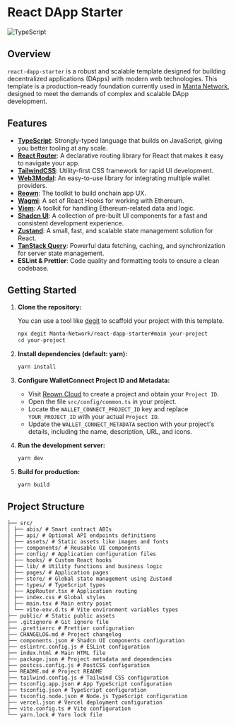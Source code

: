 # React DApp Starter

![TypeScript](https://img.shields.io/badge/language-typescript-%233178c6.svg)

## Overview

`react-dapp-starter` is a robust and scalable template designed for building decentralized applications (DApps) with modern web technologies. This template is a production-ready foundation currently used in [Manta Network](https://manta.network/), designed to meet the demands of complex and scalable DApp development.

## Features

- **[TypeScript](https://www.typescriptlang.org/)**: Strongly-typed language that builds on JavaScript, giving you better tooling at any scale.
- **[React Router](https://reactrouter.com/)**: A declarative routing library for React that makes it easy to navigate your app.
- **[TailwindCSS](https://tailwindcss.com/)**: Utility-first CSS framework for rapid UI development.
- **[Web3Modal](https://docs.walletconnect.com/appkit/react/core/installation)**: An easy-to-use library for integrating multiple wallet providers.
- **[Reown](https://reown.com/)**: The toolkit to build onchain app UX.
- **[Wagmi](https://wagmi.sh/)**: A set of React Hooks for working with Ethereum.
- **[Viem](https://viem.sh/)**: A toolkit for handling Ethereum-related data and logic.
- **[Shadcn UI](https://ui.shadcn.com/)**: A collection of pre-built UI components for a fast and consistent development experience.
- **[Zustand](https://github.com/pmndrs/zustand)**: A small, fast, and scalable state management solution for React.
- **[TanStack Query](https://tanstack.com/query/latest/docs/framework/react/overview)**: Powerful data fetching, caching, and synchronization for server state management.
- **ESLint & Prettier**: Code quality and formatting tools to ensure a clean codebase.

## Getting Started

1. **Clone the repository:**

   You can use a tool like [degit](https://github.com/Rich-Harris/degit) to scaffold your project with this template.

   ```bash
   npx degit Manta-Network/react-dapp-starter#main your-project
   cd your-project
   ```

2. **Install dependencies (default: yarn):**

   ```bash
   yarn install
   ```

3. **Configure WalletConnect Project ID and Metadata:**
   - Visit [Reown Cloud](https://cloud.reown.com/?utm_source=cloud_banner&utm_medium=docs&utm_campaign=backlinks&_gl=1*1fv6aj9*_ga*MjA2ODU1MTAwMS4xNzMzNzI3OTM5*_ga_X117BZWK4X*MTc0MTg1MDU3MC45LjEuMTc0MTg1MjIyMi4wLjAuMA..) to create a project and obtain your `Project ID`.
   - Open the file `src/config/common.ts` in your project.
   - Locate the `WALLET_CONNECT_PROJECT_ID` key and replace `YOUR_PROJECT_ID` with your actual `Project ID`.
   - Update the `WALLET_CONNECT_METADATA` section with your project's details, including the name, description, URL, and icons.

4. **Run the development server:**

   ```bash
   yarn dev
   ```

5. **Build for production:**

   ```bash
   yarn build
   ```

## Project Structure

```plaintext
├── src/
│ ├── abis/ # Smart contract ABIs
│ ├── api/ # Optional API endpoints definitions
│ ├── assets/ # Static assets like images and fonts
│ ├── components/ # Reusable UI components
│ ├── config/ # Application configuration files
│ ├── hooks/ # Custom React hooks
│ ├── lib/ # Utility functions and business logic
│ ├── pages/ # Application pages
│ ├── store/ # Global state management using Zustand
│ ├── types/ # TypeScript types
│ ├── AppRouter.tsx # Application routing
│ ├── index.css # Global styles
│ ├── main.tsx # Main entry point
│ └── vite-env.d.ts # Vite environment variables types
├── public/ # Static public assets
├── .gitignore # Git ignore file
├── .prettierrc # Prettier configuration
├── CHANGELOG.md # Project changelog
├── components.json # Shadcn UI components configuration
├── eslintrc.config.js # ESLint configuration
├── index.html # Main HTML file
├── package.json # Project metadata and dependencies
├── postcss.config.js # PostCSS configuration
├── README.md # Project README
├── tailwind.config.js # Tailwind CSS configuration
├── tsconfig.app.json # App TypeScript configuration
├── tsconfig.json # TypeScript configuration
├── tsconfig.node.json # Node.js TypeScript configuration
├── vercel.json # Vercel deployment configuration
├── vite.config.ts # Vite configuration
└── yarn.lock # Yarn lock file
```
